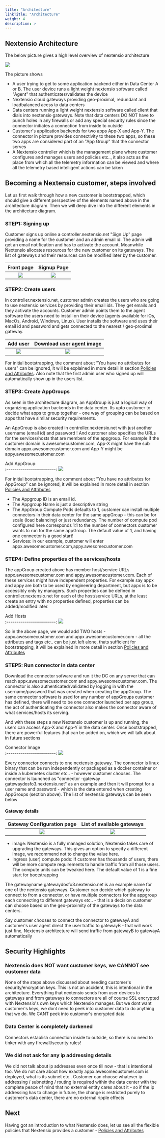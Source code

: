 ```yaml
---
title: "Architecture"
linkTitle: "Architecture"
weight: 4
description: >
---
```


## Nextensio Architecture

The below picture gives a high level overview of nextensio architecture

![](/architecture/architecture.jpg)

The picture shows 

* A user trying to get to some application backend either in Data Center A or B. The user device 
runs a light weight nextensio software called "Agent" that authenticates/validates the device
* Nextensio cloud gateways providing geo-proximal, redundant and loadbalanced acess to data centers
* Data centers running a light weight nextensio software called client that dials into nextensio gateways.
Note that data centers DO NOT have to punch holes in any firewalls or add any special security rules since
the connector initiates a connection from inside to outside
* Customer's application backends for two apps App-X and App-Y. The connector in picture provides 
connectivity to these two apps, so these two apps are considered part of an "App Group" that the connector serves
* A Nextensio controller which is the management plane where customer configures and manages users and policies
etc.., it also acts as the place from which all the telemetry information can be viewed and where all the 
telemetry based intelligent actions can be taken

## Becoming a Nextensio customer, steps involved

Let us first walk through how a new customer is bootstrapped, which should give a different perspective 
of the elements named above in the architecture diagram. Then we will deep dive into the different elements
in the architecture diagram.

### STEP1: Signing up 

Customer signs up online a controller.nextensio.net "Sign Up" page providing a name for the customer and
an admin email id. The admin will get an email notification and has to activate the account. Meanwhile 
Nextensio allocates resources for the new customer on its gateways. The list of gateways and their resources
can be modified later by the customer.

Front page             |  Signup Page
:-------------------------:|:-------------------------:
![](/architecture/signup_1.jpg) | ![](/architecture/signup_2.jpg)

### STEP2: Create users

In controller.nextensio.net, customer admin creates the users who are going to use nextensio services by 
providing their email ids. They get emails and they activate the accounts. Customer admin points them to 
the agent software the users need to install on their device (agents available for iOs, MacOs, Android, 
Windows, Linux). User installs the software and uses their email id and password and gets connected to the 
nearest / geo-proximal gateway.

Add user             |  Download user agent image
:-------------------------:|:-------------------------:
![](/architecture/user_add.jpg) | ![](/architecture/images.jpg)

For initial bootstrapping, the comment about "You have no attributes for users" can be ignored, 
it will be explained in more detail in section [Policies and Attributes](/policyattr). Also note 
that the first admin user who signed up will automatically show up in the users list.

### STEP3: Create AppGroups 

As seen in the architecture diagram, an AppGroup is just a logical way of organizing application backends 
in the data center. Its upto customer to decide what apps to group together - one way of grouping can be
based on apps that have similar security requirements. 

An AppGroup is also created in controller.nextensio.net with just another username (email id) and password ! 
And customer also specifies the URLs for the services/hosts that are members of the appgroup. For example 
if the customer domain is awesomecustomer.com, App-X might have the sub domain appx.awesomecustomer.com and 
App-Y might be appy.awesomecustomer.com

Add AppGroup             
:-------------------------:
![](/architecture/appgroup_add.jpg)

For initial bootstrapping, the comment about "You have no attributes for AppGroup" can be ignored, it will be 
explained in more detail in section [Policies and Attributes](/policyattr)

* The Appgroup ID is an email id. 
* The Appgroup Name is just a descriptive string
* The AppGroup Compute Pods defaults to 1, customer can install multiple connectors
in their data center for the same appGroup - this can be for scale (load balancing) or just redundancy. The
number of compute pod configured here corresponds 1:1 to the number of connectors customer wants to run
for the same appGroup. The default value of 1, and having one connector is a good start!
* Services: in our example, customer will enter  
  appx.awesomecustomer.com,appy.awesomecustomer.com

### STEP4: Define properties of the services/hosts

The appGroup created above has member host/service URLs appx.awesomecustomer.com and appy.awesomecustomer.com. 
Each of these services might have independent properties. For example say appx and appy are both to be used
by engineering department, but appx is to be accessibly only by managers. Such properties can be defined 
in controller.nextensio.net for each of the host/service URLs, at the least create an entry with no properties 
defined, properties can be added/modified later.

Add Hosts             
:-------------------------:
![](/architecture/host_add.jpg)

So in the above page, we would add TWO hosts - appx.awesomecustomer.com and appx.awesomecustomer.com - all the
attributes and tags etc.. can be just left alone, thats sufficient for bootstrapping, it will be explained in
more detail in section [Policies and Attributes](/policyattr)

### STEP5: Run connector in data center

Download the connector sofware and run it the DC on any server that can reach appx.awesomecustomer.com and
appy.awesomecustomer.com. The connector is also authenticated/validated by logging in with the username/password
that was created when creating the appGroup. The same connector software is used for any number of appGroups
customer has defined, there will need to be one connector launched per app group, the act of authenticating
the connector also makes the connector aware of what services/hosts its serving. 

And with these steps a new Nextensio customer is up and running, the users can access App-X and App-Y in the
data center. Once bootstrapped, there are powerful features that can be added on, which we will talk about in
future sections

Connector Image             
:-------------------------:
![](/architecture/images.jpg)

Every connector connects to one nextensio gateway. The connector is linux binary that can be run independently
or packaged as a docker container or inside a kubernetes cluster etc.. - however customer chooses. The connector
is launched as "connector -gateway gatewaydosfo3.nextensio.net" as an example and then it will prompt for a 
user name and password - which is the data entered when creating AppGroups (section above). The list of nextensio
gateways can be seen below

#### Gateway details

Gateway Configuration page             |  List of available gateways
:-------------------------:|:-------------------------:
![](/architecture/gateway_config.png) | ![](/architecture/gateway_list.jpg)

* image: Nextensio is a fully managed solution, Nextensio takes care of upgrading the gateways. This gives an
option to specify a different image, we recommend not to change the value here. 
* Ingress (user) compute pods: If customer has thousands of users, there will be more compute requirements to handle
traffic from all those users. The compute units can be tweaked here. The default value of 1 is a fine start for
bootstrapping

The gatewayname gatewaydosfo3.nextensio.net is an example name for one of the nextensio gateways. Customer can
decide which gateway to connect to from a connector, or have multiple connectors for the appgroup each connecting
to different gateways etc.. - that is a decision customer can choose based on the geo-proximity of the gateways
to the data centers. 

Say customer chooses to connect the connector to gatewayA and customer's user agent direct the user traffic to
gatewayB - that will work just fine, Nextensio architecture will send traffic from gatewayB to gatewayA automatically

## Security Highlights

### Nextensio does NOT want customer keys, we CANNOT see customer data

None of the steps above discussed about needing customer's security/encryption keys. This is not an accident,
this is intentional in the architecture. Everything that nextensio sends from user devices to gateways and 
from gateways to connectors are all of course SSL encrypted with Nextensio's own keys which Nextensio manages.
But we dont want customer's keys, we dont need to peek into customer data to do anything that we do. We CANT
peek into customer's encrypted data

### Data Center is completely darkened

Connectors establish connection inside to outside, so there is no need to tinker with any firewall/security rules!

### We did not ask for any ip addressing details

We did not talk about ip addresses even once till now - that is intentional too. We do not care about how 
exactly appx.awesomecustomer.com is deployed, what is its subnet etc.. Customer can choose whatever 
ip addressing / subnetting / routing is required within the data center with the complete peace of mind 
that no external entity cares about it - so if the ip addressing has to change in future, the change is
restricted purely to customer's data center, there are no external ripple effects

## Next 

Having got an introduction to what Nextensio does, let us see all the flexible policies that Nextensio
provides a customer - [Policies and Attributes](/policyattr/)